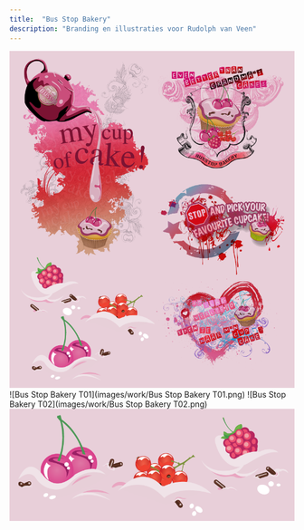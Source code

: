 ```yaml
---
title:  "Bus Stop Bakery"
description: "Branding en illustraties voor Rudolph van Veen"
---
```


![Bus Stop Bakery](images/work/Cup-a-cake.png)
![Bus Stop Bakery T01](images/work/Bus Stop Bakery T01.png)
![Bus Stop Bakery T02](images/work/Bus Stop Bakery T02.png)
![fruit](images/work/fruit.png)

